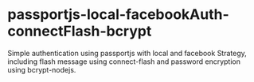 # passportjs-local-facebookAuth-connectFlash-bcrypt

Simple authentication using passportjs with local and facebook Strategy, including flash message using connect-flash and password encryption using bcrypt-nodejs.
